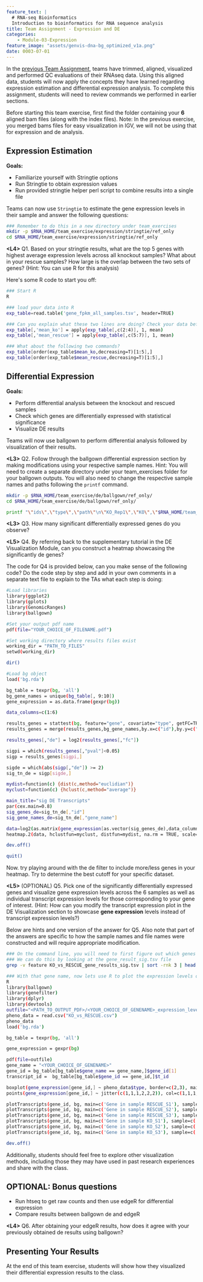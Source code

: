 ```yaml
---
feature_text: |
  # RNA-seq Bioinformatics
  Introduction to bioinformatics for RNA sequence analysis
title: Team Assignment - Expression and DE
categories:
    - Module-03-Expression
feature_image: "assets/genvis-dna-bg_optimized_v1a.png"
date: 0003-07-01
---
```


In the [previous Team Assignment](/module-02-alignment/0002/07/01/Team_Assignment_Alignment/), teams have trimmed, aligned, visualized and performed QC evaluations of their RNAseq data. Using this aligned data, students will now apply the concepts they have learned regarding expression estimation and differential expression analysis. To complete this assignment, students will need to review commands we performed in earlier sections.

Before starting this team exercise, first find the folder containing your **6** aligned bam files (along with the index files). Note: In the previous exercise, you merged bams files for easy visualization in IGV, we will not be using that for expression and de analysis.


## Expression Estimation

**Goals:**

- Familiarize yourself with Stringtie options
- Run Stringtie to obtain expression values
- Run provided stringtie helper perl script to combine results into a single file

Teams can now use `Stringtie` to estimate the gene expression levels in their sample and answer the following questions:

```bash
### Remember to do this in a new directory under team_exercises
mkdir -p $RNA_HOME/team_exercise/expression/stringtie/ref_only
cd $RNA_HOME/team_exercise/expression/stringtie/ref_only

```

**\<L4\>** Q1. Based on your stringtie results, what are the top 5 genes with highest average expression levels across all knockout samples? What about in your rescue samples? How large is the overlap between the two sets of genes? (Hint: You can use R for this analysis)

Here's some R code to start you off:

```bash
### Start R
R

### load your data into R
exp_table=read.table('gene_fpkm_all_samples.tsv', header=TRUE)

### Can you explain what these two lines are doing? Check your data before and after running these commands.
exp_table[,'mean_ko'] = apply(exp_table[,c(2:4)], 1, mean)
exp_table[,'mean_rescue'] = apply(exp_table[,c(5:7)], 1, mean)

### What about the following two commands?
exp_table[order(exp_table$mean_ko,decreasing=T)[1:5],]
exp_table[order(exp_table$mean_rescue,decreasing=T)[1:5],]


```

## Differential Expression

**Goals:**

- Perform differential analysis between the knockout and rescued samples
- Check which genes are differentially expressed with statistical significance
- Visualize DE results

Teams will now use ballgown to perform differential analysis followed by visualization of their results.

**\<L3\>** Q2. Follow through the ballgown differential expression section by making modifications using your respective sample names.
Hint: You will need to create a separate directory under your team_exercises folder for your ballgown outputs. You will also need to change the respective sample names and paths following the `printf` command.

```bash
mkdir -p $RNA_HOME/team_exercise/de/ballgown/ref_only/
cd $RNA_HOME/team_exercise/de/ballgown/ref_only/

printf "\"ids\",\"type\",\"path\"\n\"KO_Rep1\",\"KO\",\"$RNA_HOME/team_exercise/expression/stringtie/ref_only/KO_Rep1\"\n\"KO_Rep2\",\"KO\",\"$RNA_HOME/team_exercise/expression/stringtie/ref_only/KO_Rep2\"\n\"KO_Rep3\",\"KO\",\"$RNA_HOME/team_exercise/expression/stringtie/ref_only/KO_Rep3\"\n\"RESCUE_Rep1\",\"RESCUE\",\"$RNA_HOME/team_exercise/expression/stringtie/ref_only/RESCUE_Rep1\"\n\"RESCUE_Rep2\",\"RESCUE\",\"$RNA_HOME/team_exercise/expression/stringtie/ref_only/RESCUE_Rep2\"\n\"RESCUE_Rep3\",\"RESCUE\",\"$RNA_HOME/team_exercise/expression/stringtie/ref_only/RESCUE_Rep3\"\n" > KO_vs_RESCUE.csv

```

**\<L3\>** Q3. How many significant differentially expressed genes do you observe?

**\<L5\>** Q4. By referring back to the supplementary tutorial in the DE Visualization Module, can you construct a heatmap showcasing the significantly de genes?

The code for Q4 is provided below, can you make sense of the following code? Do the code step by step and add in your own comments in a separate text file to explain to the TAs what each step is doing:
```bash
#Load libraries
library(ggplot2)
library(gplots)
library(GenomicRanges)
library(ballgown)

#Set your output pdf name
pdf(file="YOUR_CHOICE_OF_FILENAME.pdf")

#Set working directory where results files exist
working_dir = "PATH_TO_FILES"
setwd(working_dir)

dir()

#Load bg object
load('bg.rda')

bg_table = texpr(bg, 'all')
bg_gene_names = unique(bg_table[, 9:10])
gene_expression = as.data.frame(gexpr(bg))

data_columns=c(1:6)

results_genes = stattest(bg, feature="gene", covariate="type", getFC=TRUE, meas="FPKM")
results_genes = merge(results_genes,bg_gene_names,by.x=c("id"),by.y=c("gene_id"))

results_genes[,"de"] = log2(results_genes[,"fc"])

sigpi = which(results_genes[,"pval"]<0.05)
sigp = results_genes[sigpi,]

sigde = which(abs(sigp[,"de"]) >= 2)
sig_tn_de = sigp[sigde,]

mydist=function(c) {dist(c,method="euclidian")}
myclust=function(c) {hclust(c,method="average")}

main_title="sig DE Transcripts"
par(cex.main=0.8)
sig_genes_de=sig_tn_de[,"id"]
sig_gene_names_de=sig_tn_de[,"gene_name"]

data=log2(as.matrix(gene_expression[as.vector(sig_genes_de),data_columns])+1)
heatmap.2(data, hclustfun=myclust, distfun=mydist, na.rm = TRUE, scale="none", dendrogram="both", margins=c(10,4), Rowv=TRUE, Colv=TRUE, symbreaks=FALSE, key=TRUE, symkey=FALSE, density.info="none", trace="none", main=main_title, cexRow=0.3, cexCol=1, labRow=sig_gene_names_de,col=rev(heat.colors(75)))

dev.off()

quit()
```

Now. try playing around with the de filter to include more/less genes in your heatmap. Try to determine the best cutoff for your specific dataset.


**\<L5\>** (OPTIONAL) Q5. Pick one of the significantly differentially expressed genes and visualize gene expression levels across the 6 samples as well as individual transcript expression levels for those corresponding to your gene of interest. (Hint: How can you modify the transcript expression plot in the DE Visualization section to showcase **gene expression** levels instead of transcript expression levels?)

Below are hints and one version of the answer for Q5. Also note that part of the answers are specific to how the sample names and file names were constructed and will require appropriate modification.
```bash
### On the command line, you will need to first figure out which genes are most differentially expressed
### We can do this by looking at the gene_result_sig.tsv file
grep -v feature KO_vs_RESCUE_gene_results_sig.tsv | sort -rnk 3 | head

### With that gene name, now lets use R to plot the expression levels of that gene across different samples.
R
library(ballgown)
library(genefilter)
library(dplyr)
library(devtools)
outfile="<PATH_TO_OUTPUT_PDF>/<YOUR_CHOICE_OF_GENENAME>_expression_level.pdf"
pheno_data = read.csv("KO_vs_RESCUE.csv")
pheno_data
load('bg.rda')

bg_table = texpr(bg, 'all')

gene_expression = gexpr(bg)

pdf(file=outfile)
gene_name = "<YOUR_CHOICE_OF_GENENAME>"
gene_id = bg_table[bg_table$gene_name == gene_name,]$gene_id[1]
transcript_id =  bg_table[bg_table$gene_id == gene_id,]$t_id

boxplot(gene_expression[gene_id,] ~ pheno_data$type, border=c(2,3), main=paste('Gene Name: ', gene_name),pch=19, xlab="Type", ylab='gene_expression')
points(gene_expression[gene_id,] ~ jitter(c(1,1,1,2,2,2)), col=c(1,1,1,2,2,2)+1, pch=16)

plotTranscripts(gene_id, bg, main=c('Gene in sample RESCUE_S1'), sample=c('RESCUE_S1'))
plotTranscripts(gene_id, bg, main=c('Gene in sample RESCUE_S2'), sample=c('RESCUE_S2'))
plotTranscripts(gene_id, bg, main=c('Gene in sample RESCUE_S3'), sample=c('RESCUE_S3'))
plotTranscripts(gene_id, bg, main=c('Gene in sample KO_S1'), sample=c('KO_S1'))
plotTranscripts(gene_id, bg, main=c('Gene in sample KO_S2'), sample=c('KO_S2'))
plotTranscripts(gene_id, bg, main=c('Gene in sample KO_S3'), sample=c('KO_S3'))

dev.off()
```

Additionally, students should feel free to explore other visualization methods, including those they may have used in past research experiences and share with the class.

## OPTIONAL: Bonus questions

- Run htseq to get raw counts and then use edgeR for differential expression
- Compare results between ballgown de and edgeR

**\<L4\>** Q6. After obtaining your edgeR results, how does it agree with your previously obtained de results using ballgown?


## Presenting Your Results
At the end of this team exercise, students will show how they visualized their differential expression results to the class.
